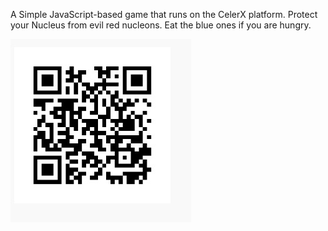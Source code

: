 A Simple JavaScript-based game that runs on the CelerX platform.
Protect your Nucleus from evil red nucleons. Eat the blue ones if you are hungry.

![alt text](CelerX_QR_for_Nucle.us.jpeg)
